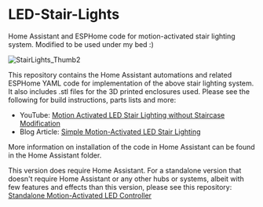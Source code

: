 # LED-Stair-Lights
Home Assistant and ESPHome code for motion-activated stair lighting system.
Modified to be used under my bed :)

![StairLights_Thumb2](https://user-images.githubusercontent.com/55962781/175975288-5ebef9e0-de67-41ae-b89a-86c036ef3958.jpg)

This repository contains the Home Assistant automations and related ESPHome YAML code for implementation of the above stair lighting system.  It also includes .stl files for the 3D printed enclosures used.  Please see the following for build instructions, parts lists and more:

- YouTube: [Motion Activated LED Stair Lighting without Staircase Modification](https://youtu.be/Y29Y0iTLggg)
- Blog Article: [Simple Motion-Activated LED Stair Lighting](https://resinchemtech.blogspot.com/2021/07/simple-motion-activated-led-stair.html)

More information on installation of the code in Home Assistant can be found in the Home Assistant folder.

This version does require Home Assistant.  For a standalone version that doesn't require Home Assistant or any other hubs or systems, albeit with few features and effects than this version, please see this repository: [Standalone Motion-Activated LED Controller](https://github.com/Resinchem/standalone-led-controller)
